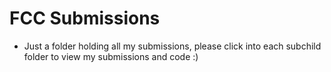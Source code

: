 # FCC Submissions
* Just a folder holding all my submissions, please click into each subchild folder to view my submissions and code :)